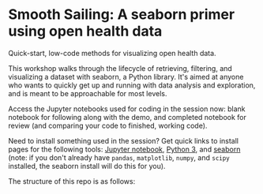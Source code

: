 # Smooth Sailing: A seaborn primer using open health data

Quick-start, low-code methods for visualizing open health data. 

This workshop walks through the lifecycle of retrieving, filtering, and visualizing a dataset with seaborn, a Python library. It's aimed at anyone who wants to quickly get up and running with data analysis and exploration, and is meant to be approachable for most levels.

Access the Jupyter notebooks used for coding in the session now: blank notebook for following along with the demo, and completed notebook for review (and comparing your code to finished, working code). 

Need to install something used in the session? Get quick links to install pages for the following tools: [Jupyter notebook](https://jupyter.org/install), [Python 3](https://www.python.org/about/gettingstarted/), and [seaborn](https://seaborn.pydata.org/installing.html) (note: if you don't already have `pandas`, `matplotlib`, `numpy`, and `scipy` installed, the seaborn install will do this for you).

The structure of this repo is as follows:
